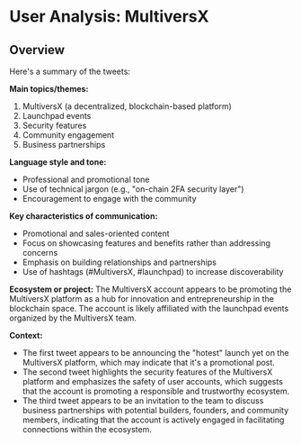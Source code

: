 # User Analysis: MultiversX

## Overview

Here's a summary of the tweets:

**Main topics/themes:**

1. MultiversX (a decentralized, blockchain-based platform)
2. Launchpad events
3. Security features
4. Community engagement
5. Business partnerships

**Language style and tone:**

* Professional and promotional tone
* Use of technical jargon (e.g., "on-chain 2FA security layer")
* Encouragement to engage with the community

**Key characteristics of communication:**

* Promotional and sales-oriented content
* Focus on showcasing features and benefits rather than addressing concerns
* Emphasis on building relationships and partnerships
* Use of hashtags (#MultiversX, #launchpad) to increase discoverability

**Ecosystem or project:**
The MultiversX account appears to be promoting the MultiversX platform as a hub for innovation and entrepreneurship in the blockchain space. The account is likely affiliated with the launchpad events organized by the MultiversX team.

**Context:**

* The first tweet appears to be announcing the "hotest" launch yet on the MultiversX platform, which may indicate that it's a promotional post.
* The second tweet highlights the security features of the MultiversX platform and emphasizes the safety of user accounts, which suggests that the account is promoting a responsible and trustworthy ecosystem.
* The third tweet appears to be an invitation to the team to discuss business partnerships with potential builders, founders, and community members, indicating that the account is actively engaged in facilitating connections within the ecosystem.